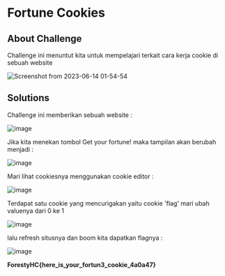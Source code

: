 # Fortune Cookies

## About Challenge
Challenge ini menuntut kita untuk mempelajari terkait cara kerja cookie di sebuah website

![Screenshot from 2023-06-14 01-54-54](https://github.com/yogasungkowo/CTF-WRITEUP/assets/93362737/a5cbed60-8f3d-4619-b775-1680a73fd1df)

## Solutions
Challenge ini memberikan sebuah website :

![image](https://github.com/qodrizizi/CTF_WRITEUP/assets/111678241/8fdddf80-00d8-4fa7-982f-065565735c59)


Jika kita menekan tombol Get your fortune! maka tampilan akan berubah menjadi :

![image](https://github.com/qodrizizi/CTF_WRITEUP/assets/111678241/bb86071b-e73c-44fd-917f-dbd6476a5216)

Mari lihat cookiesnya menggunakan cookie editor :

![image](https://github.com/qodrizizi/CTF_WRITEUP/assets/111678241/2e2b2b31-42cf-4409-9b68-e31f441a8368)


Terdapat satu cookie yang mencurigakan yaitu cookie 'flag' mari ubah valuenya dari 0 ke 1

![image](https://github.com/qodrizizi/CTF_WRITEUP/assets/111678241/86e7a6a5-e403-45a7-bb9f-3119130f1d00)

lalu refresh situsnya dan boom kita dapatkan flagnya :

![image](https://github.com/qodrizizi/CTF_WRITEUP/assets/111678241/8212bcea-1cdd-4efc-bc9b-9387076fd86c)


**ForestyHC{here_is_your_fortun3_cookie_4a0a47}**
